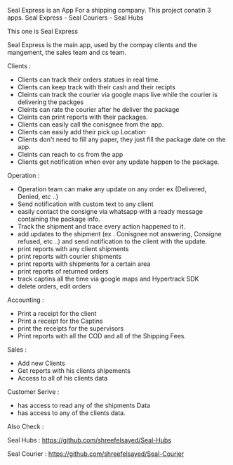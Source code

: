 Seal Express is an App For a shipping company.
This project conatin 3 apps.
Seal Express - Seal Couriers - Seal Hubs

This one is Seal Express

Seal Express is the main app, used by the compay clients and the mangement, the sales team and cs team.

Clients :
- Clients can track their orders statues in real time.
- Clients can keep track with their cash and their recipts
- Cleints can track the courier via google maps live while the courier is delivering the packges
- Cleints can rate the courier after he deliver the package
- Cleints can print reports with their packages.
- Clients can easily call the conisgnee from the app.
- Clients can easily add their pick up Location
- Clients don't need to fill any paper, they just fill the package date on the app.
- Cleints can reach to cs from the app
- Clients get notification when ever any update happen to the package.

Operation :
- Operation team can make any update on any order ex (Delivered, Denied, etc ..)
- Send notification with custom text to any client
- easily contact the consigne via whatsapp with a ready message containing the package info.
- Track the shipment and trace every action happened to it.
- add updates to the shipment (ex . Conisgnee not answering, Consigne refused, etc ..) and send notification to the client with the update.
- print reports with any client shipments
- print reports with courier shipments
- print reports with shipments for a certain area
- print reports of returned orders
- track captins all the time via google maps and Hypertrack SDK
- delete orders, edit orders

Accounting :
- Print a receipt for the client
- Print a receipt for the Captins
- print the receipts for the supervisors
- Print reports with all the COD and all of the Shipping Fees.

Sales :
- Add new Clients
- Get reports with his clients shipements
- Access to all of his clients data

Customer Serive :
- has access to read any of the shipments Data
- has access to any of the clients data.

Also Check :

Seal Hubs : https://github.com/shreefelsayed/Seal-Hubs

Seal Courier : https://github.com/shreefelsayed/Seal-Courier
